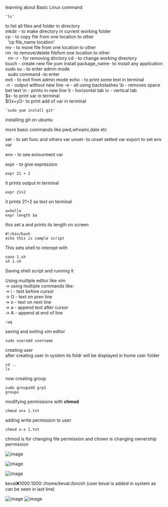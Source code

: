 learning about Basic Linux command  

    'ls'
to list all files and folder in directory   
mkdir - to make directory in current working folder  
cp   - to copy file from one location to other   
&nbsp; 'cp file_name location'  
mv - to move file from one location to other   
rm -to remove/delete filefom one location to other  
&nbsp; rm -r - for removing dirctory
cd - to change working directory  
touch - create new file
yum install package_name- to install any application   \
sudo su - to enter admin mode  
&nbsp; sudo command -to enter  
    exit - to exit from admin mode
    echo - to print some text in terminal   
        -n - output without new line
        -e -  all using backslashes
        \b -  removes space bet text
        \n -  prints in new line 
        \t - horizontal tab
        \v - vertical tab  
        $x- to print var in terminal  
        $((x+y))- to print add of var in terminal
          
    'sudo yum install git'  

installing git on ubuntu  

more basic commands like pwd,whoami,date etc  
  
set - to set func and others var
unset- to unset setted var
export to set env var  
  
env - to see eviourment var  
  
expr - to give expression    
  
    expr 21 + 2  
      
it prints output in terminal  
  
    expr 21+2  
      
it prints 21+2 as text on terminal  
  
    a=hello  
    expr length $a  
      
this set a and prints its length on screen  
  
    #!/bin/bash
    echo this is sample script  
      
This sets shell to interept with  
  
    nano 1.sh
    sh 1.sh

Saving shell script  and running it 

Using multiple editor like vim   
-> using multiple commands like:  
-> i - text before cursor  
-> O - text on prev line  
-> o - text on next line  
-> a - append text after cursor  
-> A - append at end of line  
  
    :wq  
      
saving and exiting vim editor  
  
    sudo useradd username  
      
creating user  
after creating user in system its foldr will be displayed in home user folder   
  
    cd ..
    ls  

       
now creating group  
  
    sudo groupadd grp1
    groups  
      
modifying permissions with <b>chmod</b>  
  
    chmod u+x 1.txt  
  
adding write permission to user  



  
    chmod u-x 1.txt  
      
chmod is for changing file permission and chown is changing ownership permission

![image](https://github.com/user-attachments/assets/835fe7a7-e7a4-450c-a8c7-5c3dde078943)

![image](https://github.com/user-attachments/assets/020da7a7-f2df-4db5-ad61-4bdca73d825c)

![image](https://github.com/user-attachments/assets/41f5aee4-b4b1-4215-aa9e-921cabdc9925)

keval:x:1000:1000::/home/keval:/bin/sh (user keval is added in system as can be seen in last line)

![image](https://github.com/user-attachments/assets/48e37267-d8d0-4d80-bfea-a834b70e9c11)
![image](https://github.com/user-attachments/assets/cb7fb2ae-6dec-47f1-8902-a5e8c29b7389)

